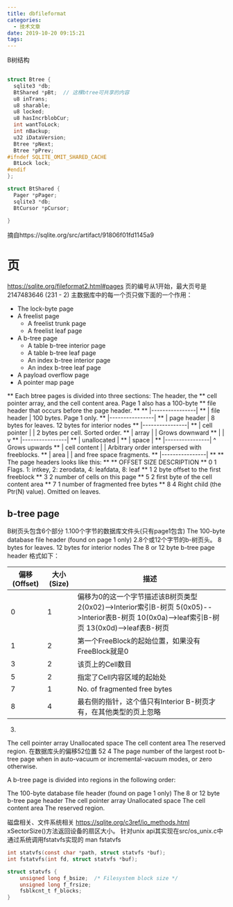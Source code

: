 ```yaml
---
title: dbfileformat
categories:
  - 技术文章
date: 2019-10-20 09:15:21
tags:
---
```



B树结构
```c
	
struct Btree {
  sqlite3 *db;
  BtShared *pBt;  // 这棵btree可共享的内容
  u8 inTrans;
  u8 sharable;
  u8 locked;
  u8 hasIncrblobCur;
  int wantToLock;
  int nBackup;
  u32 iDataVersion;
  Btree *pNext;
  Btree *pPrev;
#ifndef SQLITE_OMIT_SHARED_CACHE
  BtLock lock;
#endif
};
```

```c
struct BtShared {
  Pager *pPager;
  sqlite3 *db;
  BtCursor *pCursor;
  
}
```


摘自https://sqlite.org/src/artifact/91806f01fd1145a9



# 页
https://sqlite.org/fileformat2.html#pages
页的编号从1开始，最大页号是2147483646 (231 - 2)
主数据库中的每一个页只做下面的一个作用：
- The lock-byte page
- A freelist page
    - A freelist trunk page
    - A freelist leaf page
- A b-tree page
    - A table b-tree interior page
    - A table b-tree leaf page
    - An index b-tree interior page
    - An index b-tree leaf page
- A payload overflow page
- A pointer map page

** Each btree pages is divided into three sections:  The header, the
** cell pointer array, and the cell content area.  Page 1 also has a 100-byte
** file header that occurs before the page header.
**
**      |----------------|
**      | file header    |   100 bytes.  Page 1 only.
**      |----------------|
**      | page header    |   8 bytes for leaves.  12 bytes for interior nodes
**      |----------------|
**      | cell pointer   |   |  2 bytes per cell.  Sorted order.
**      | array          |   |  Grows downward
**      |                |   v
**      |----------------|
**      | unallocated    |
**      | space          |
**      |----------------|   ^  Grows upwards
**      | cell content   |   |  Arbitrary order interspersed with freeblocks.
**      | area           |   |  and free space fragments.
**      |----------------|
**
** The page headers looks like this:
**
**   OFFSET   SIZE     DESCRIPTION
**      0       1      Flags. 1: intkey, 2: zerodata, 4: leafdata, 8: leaf
**      1       2      byte offset to the first freeblock
**      3       2      number of cells on this page
**      5       2      first byte of the cell content area
**      7       1      number of fragmented free bytes
**      8       4      Right child (the Ptr(N) value).  Omitted on leaves.


## b-tree page

B树页头包含6个部分
1.100个字节的数据库文件头(只有page1包含)
    The 100-byte database file header (found on page 1 only)
2.8个或12个字节的b-树页头。
    8 bytes for leaves.  12 bytes for interior nodes
    The 8 or 12 byte b-tree page header
    格式如下：

|偏移(Offset)|大小(Size)|描述|
|---|---|---|
|0|1|偏移为0的这一个字节描述该B树页类型 2(0x02)-->Interior索引B-树页  5(0x05)-->Interior表B-树页 10(0x0a)-->leaf索引B-树页 13(0x0d)-->leaf表B-树页|
|1|2|第一个FreeBlock的起始位置，如果没有FreeBlock就是0|
|3|2|该页上的Cell数目|
|5|2|指定了Cell内容区域的起始处|
|7|1|No. of fragmented free bytes|
|8|4|最右侧的指针，这个值只有Interior B-树页才有，在其他类型的页上忽略|


3.
The cell pointer array
Unallocated space
The cell content area
The reserved region.
在数据库头的偏移52位置
52	4	The page number of the largest root b-tree page when in auto-vacuum or incremental-vacuum modes, or zero otherwise.

A b-tree page is divided into regions in the following order:

The 100-byte database file header (found on page 1 only)
The 8 or 12 byte b-tree page header
The cell pointer array
Unallocated space
The cell content area
The reserved region.

磁盘相关、文件系统相关
https://sqlite.org/c3ref/io_methods.html
xSectorSize()方法返回设备的扇区大小。
针对unix api其实现在src/os_unix.c中
通过系统调用fstatvfs实现的
man fstatvfs
```c
int statvfs(const char *path, struct statvfs *buf);
int fstatvfs(int fd, struct statvfs *buf);

struct statvfs {
    unsigned long f_bsize;	/* Filesystem block size */
    unsigned long f_frsize;
    fsblkcnt_t f_blocks;
}

```

